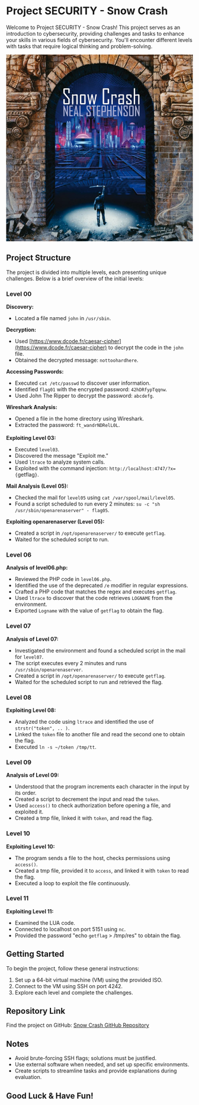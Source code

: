 # Project SECURITY - Snow Crash

Welcome to Project SECURITY - Snow Crash! This project serves as an introduction to cybersecurity, providing challenges and tasks to enhance your skills in various fields of cybersecurity. You'll encounter different levels with tasks that require logical thinking and problem-solving.

![Wallpaper](wallpaper.jpg)
## Project Structure

The project is divided into multiple levels, each presenting unique challenges. Below is a brief overview of the initial levels:

### Level 00

**Discovery:**
- Located a file named `john` in `/usr/sbin`.

**Decryption:**
- Used [https://www.dcode.fr/caesar-cipher](https://www.dcode.fr/caesar-cipher) to decrypt the code in the `john` file.
- Obtained the decrypted message: `nottoohardhere`.

**Accessing Passwords:**
- Executed `cat /etc/passwd` to discover user information.
- Identified `flag01` with the encrypted password: `42hDRfypTqqnw`.
- Used John The Ripper to decrypt the password: `abcdefg`.

**Wireshark Analysis:**
- Opened a file in the home directory using Wireshark.
- Extracted the password: `ft_wandrNDRelL0L`.

**Exploiting Level 03:**
- Executed `level03`.
- Discovered the message "Exploit me."
- Used `ltrace` to analyze system calls.
- Exploited with the command injection: `http://localhost:4747/?x={`getflag`}`.

**Mail Analysis (Level 05):**
- Checked the mail for `level05` using `cat /var/spool/mail/level05`.
- Found a script scheduled to run every 2 minutes: `su -c "sh /usr/sbin/openarenaserver" - flag05`.

**Exploiting openarenaserver (Level 05):**
- Created a script in `/opt/openarenaserver/` to execute `getflag`.
- Waited for the scheduled script to run.

### Level 06

**Analysis of level06.php:**
- Reviewed the PHP code in `level06.php`.
- Identified the use of the deprecated `/e` modifier in regular expressions.
- Crafted a PHP code that matches the regex and executes `getflag`.
- Used `ltrace` to discover that the code retrieves `LOGNAME` from the environment.
- Exported `Logname` with the value of `getflag` to obtain the flag.

### Level 07

**Analysis of Level 07:**
- Investigated the environment and found a scheduled script in the mail for `level07`.
- The script executes every 2 minutes and runs `/usr/sbin/openarenaserver`.
- Created a script in `/opt/openarenaserver/` to execute `getflag`.
- Waited for the scheduled script to run and retrieved the flag.

### Level 08

**Exploiting Level 08:**
- Analyzed the code using `ltrace` and identified the use of `strstr("token", .. )`.
- Linked the `token` file to another file and read the second one to obtain the flag.
- Executed `ln -s ~/token /tmp/tt`.

### Level 09

**Analysis of Level 09:**
- Understood that the program increments each character in the input by its order.
- Created a script to decrement the input and read the `token`.
- Used `access()` to check authorization before opening a file, and exploited it.
- Created a tmp file, linked it with `token`, and read the flag.

### Level 10

**Exploiting Level 10:**
- The program sends a file to the host, checks permissions using `access()`.
- Created a tmp file, provided it to `access`, and linked it with `token` to read the flag.
- Executed a loop to exploit the file continuously.

### Level 11

**Exploiting Level 11:**
- Examined the LUA code.
- Connected to localhost on port 5151 using `nc`.
- Provided the password "echo `getflag` > /tmp/res" to obtain the flag.

## Getting Started

To begin the project, follow these general instructions:

1. Set up a 64-bit virtual machine (VM) using the provided ISO.
2. Connect to the VM using SSH on port 4242.
3. Explore each level and complete the challenges.

## Repository Link

Find the project on GitHub: [Snow Crash GitHub Repository](https://github.com/Oussamazz/snowcrach)


## Notes

- Avoid brute-forcing SSH flags; solutions must be justified.
- Use external software when needed, and set up specific environments.
- Create scripts to streamline tasks and provide explanations during evaluation.

## Good Luck & Have Fun!

